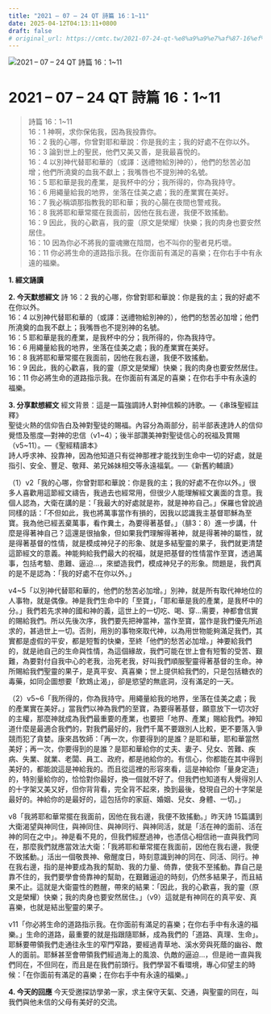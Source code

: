 ```yaml
---
title: "2021 – 07 – 24 QT 詩篇 16：1~11"
date: 2025-04-12T04:13:11+0800
draft: false
# original_url: https://cmtc.tw/2021-07-24-qt-%e8%a9%a9%e7%af%87-16%ef%bc%9a111
---
```


![2021 – 07 – 24 QT 詩篇 16：1\~11](/images/qt.jpg   "2021 – 07 – 24 QT 詩篇 16：1\~11")

# 2021 – 07 – 24 QT 詩篇 16：1\~11

> 詩篇 16：1\~11  
> 16：1 神啊，求你保佑我，因為我投靠你。  
> 16：2 我的心哪，你曾對耶和華說：你是我的主；我的好處不在你以外。  
> 16：3 論到世上的聖民，他們又美又善，是我最喜悅的。  
> 16：4 以別神代替耶和華的（或譯：送禮物給別神的），他們的愁苦必加增；他們所澆奠的血我不獻上；我嘴唇也不提別神的名號。  
> 16：5 耶和華是我的產業，是我杯中的分；我所得的，你為我持守。  
> 16：6 用繩量給我的地界，坐落在佳美之處；我的產業實在美好。  
> 16：7 我必稱頌那指教我的耶和華；我的心腸在夜間也警戒我。  
> 16：8 我將耶和華常擺在我面前，因他在我右邊，我便不致搖動。  
> 16：9 因此，我的心歡喜，我的靈（原文是榮耀）快樂；我的肉身也要安然居住。  
> 16：10 因為你必不將我的靈魂撇在陰間，也不叫你的聖者見朽壞。  
> 16：11 你必將生命的道路指示我。在你面前有滿足的喜樂；在你右手中有永遠的福樂。

**1. 經文誦讀**

**2.  今天默想經文**
詩 16：2 我的心哪，你曾對耶和華說：你是我的主；我的好處不在你以外。  
16：4 以別神代替耶和華的（或譯：送禮物給別神的），他們的愁苦必加增；他們所澆奠的血我不獻上；我嘴唇也不提別神的名號。  
16：5 耶和華是我的產業，是我杯中的分；我所得的，你為我持守。  
16：6 用繩量給我的地界，坐落在佳美之處；我的產業實在美好。  
16：8 我將耶和華常擺在我面前，因他在我右邊，我便不致搖動。  
16：9 因此，我的心歡喜，我的靈（原文是榮耀）快樂；我的肉身也要安然居住。  
16：11 你必將生命的道路指示我。在你面前有滿足的喜樂；在你右手中有永遠的福樂。

**3. 分享默想經文**
經文背景：這是一篇強調詩人對神信賴的詩歌。—《串珠聖經註釋》  
聖徒火熱的信仰告白及神對聖徒的賜福。內容分為兩部分，前半部表達詩人的信仰覺悟及態度—對神的忠信（v1\~4）；後半部讚美神對聖徒信心的祝福及賞賜（v5\~11）。—《聖經精讀本》  
詩人呼求神、投靠神，因為他知道只有從神那裡才能找到生命中一切的好處，就是指引、安全、豐足、敬拜、弟兄姊妹相交等永遠福氣。──《新舊約輔讀》

（1）v2「我的心哪，你曾對耶和華說：你是我的主；我的好處不在你以外。」很多人喜歡用這節經文禱告，我過去也經常用，但很少人能理解經文裏面的含意。我個人認為，大衛在講的是：「我最大的好處就是祢，就是神祢自己。」保羅也曾說過同樣的話：「不但如此，我也將萬事當作有損的，因我以認識我主基督耶穌為至寶。我為他已經丟棄萬事，看作糞土，為要得著基督。」（腓3：8）進一步講，什麼是得著神自己？這還是很抽象，但如果我們理解得著神，就是得著神的屬性，就是得著基督的性情，就是模成神兒子的形象、就是多結聖靈的果子，我們就更清楚這節經文的意義。神能夠給我們最大的祝福，就是把基督的性情當作至寶，透過萬事，包括考驗、患難、逼迫…，來塑造我們，模成神兒子的形象。問題是，我們真的是不是認為：「我的好處不在你以外。」

v4\~5「以別神代替耶和華的，他們的愁苦必加增。」別神，就是所有取代神地位的人事物，就是偶像。神是我們生命中的「至寶」，「耶和華是我的產業，是我杯中的分。」我們若先求神的國和神的義，這世上的一切吃、喝、穿…需要，神都會信實的賜給我們。所以先後次序，我們要先把神當神，當作至寶，當作是我們優先所追求的，甚過世上一切。否則，用別的事物來取代神，以為用世物能夠滿足我們，其實都是虛假的平安，都是短暫的快樂，至終「他們的愁苦必加增。」神要給我們的，就是祂自己的生命與性情，為這個緣故，我們可能在世上會有短暫的受苦、艱難，為要對付自我中心的老我，治死老我，好叫我們順服聖靈得著基督的生命。神所賜給我們聖靈的果子，是真平安、真喜樂；世上提供給我們的，只是包括糖衣的毒藥，如同企圖想要「飲鴆止渴」，卻是慾望的無底洞，沒有滿足的一天。

（2）v5\~6「我所得的，你為我持守。用繩量給我的地界，坐落在佳美之處；我的產業實在美好。」當我們以神為我們的至寶，為要得著基督，願意放下一切次好的主權，那麼神就成為我們最重要的產業，也要把「地界、產業」賜給我們。神知道什麼是最適合我們的，對我們最好的，我們千萬不要跟別人比較，更不要落入爭競而犯了貪婪。康來昌牧師：「再一次，你要得到的是誰？是耶和華，耶和華當然美好；再一次，你要得到的是誰？是耶和華給你的丈夫、妻子、兒女、苦難、疾病、失業、就業、老闆、員工、政府，都是祂給你的。有信心，你都能在其中得到美好的，都能說這是神給我的。而且從這裡的形容來看，這是神給你「量身定造」的，特別量給你的，恰恰對你最好，換一個就不好了。但我們也知道有人覺得別人的十字架又美又好，但你背背看，完全背不起來，換到最後，發現自己的十字架是最好的。神給你的是最好的，這包括你的家庭、婚姻、兒女、身體、一切。」

v8「我將耶和華常擺在我面前，因他在我右邊，我便不致搖動。」昨天詩 15篇講到大衛渴望與神同住，與神同住、與神同行、與神同活，就是「活在神的面前、活在神的同在之中」。神是看不見的，但我們經歷過神，也憑信心相信祂一直與我們同在，那麼我們就應當效法大衛：「我將耶和華常擺在我面前，因他在我右邊，我便不致搖動。」活出一個敬畏神、儆醒度日，時刻意識到神的同在、同活、同行。神在我右邊，指的是神要成為我的幫助、我的力量、倚靠，使我不至搖動。靠自己是靠不住的，我們要學會倚靠神的幫助，在艱難逼迫的時刻，仍然多結果子，而且結果不止。這就是大衛靈性的甦醒，帶來的結果：「因此，我的心歡喜，我的靈（原文是榮耀）快樂；我的肉身也要安然居住。」（v9）這就是有神同在的真平安、真喜樂，也就是結出聖靈的果子。

v11「你必將生命的道路指示我。在你面前有滿足的喜樂；在你右手中有永遠的福樂。」生命的道路，最重要的就是指跟隨耶穌，成為我們的「道路、真理、生命」。耶穌要帶領我們走通往永生的窄門窄路，要經過青草地、溪水旁與死蔭的幽谷、敵人的面前。耶穌甚至會帶領我們經過海上的風浪、仇敵的逼迫…，但是祂一直與我們同在，不但同在，而且是在我們前頭行。我們學習不看環境，專心仰望主的時候：「在你面前有滿足的喜樂；在你右手中有永遠的福樂。」

**4. 今天的回應**
今天受邀探訪學弟一家，求主保守天氣、交通，與聖靈的同在，叫我們與他未信的父母有美好的交流。
